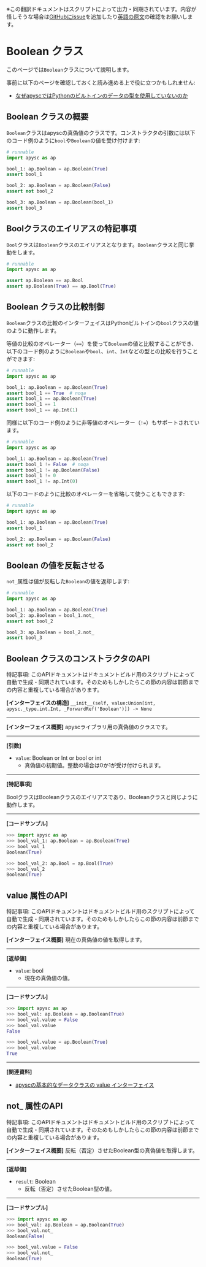 <span class="inconspicuous-txt">※この翻訳ドキュメントはスクリプトによって出力・同期されています。内容が怪しそうな場合は<a href="https://github.com/simon-ritchie/apysc/issues" target="_blank">GitHubにissue</a>を追加したり[英語の原文](boolean.md)の確認をお願いします。</span>

# Boolean クラス

このページでは`Boolean`クラスについて説明します。

事前に以下のページを確認しておくと読み進める上で役に立つかもしれません:

- [なぜapyscではPythonのビルトインのデータの型を使用していないのか](jp_why_apysc_doesnt_use_python_builtin_data_type.md)

## Boolean クラスの概要

`Boolean`クラスはapyscの真偽値のクラスです。コンストラクタの引数には以下のコード例のように`bool`や`Boolean`の値を受け付けます:

```py
# runnable
import apysc as ap

bool_1: ap.Boolean = ap.Boolean(True)
assert bool_1

bool_2: ap.Boolean = ap.Boolean(False)
assert not bool_2

bool_3: ap.Boolean = ap.Boolean(bool_1)
assert bool_3
```

## Boolクラスのエイリアスの特記事項

`Bool`クラスは`Boolean`クラスのエイリアスとなります。`Boolean`クラスと同じ挙動をします。

```py
# runnable
import apysc as ap

assert ap.Boolean == ap.Bool
assert ap.Boolean(True) == ap.Bool(True)
```

## Boolean クラスの比較制御

`Boolean`クラスの比較のインターフェイスはPythonビルトインの`bool`クラスの値のように動作します。

等値の比較のオペレーター（`==`）を使って`Boolean`の値と比較することができ、以下のコード例のように`Boolean`や`bool`、`int`、`Int`などの型との比較を行うことができます:

```py
# runnable
import apysc as ap

bool_1: ap.Boolean = ap.Boolean(True)
assert bool_1 == True  # noqa
assert bool_1 == ap.Boolean(True)
assert bool_1 == 1
assert bool_1 == ap.Int(1)
```

同様に以下のコード例のように非等値のオペレーター（`!=`）もサポートされています。

```py
# runnable
import apysc as ap

bool_1: ap.Boolean = ap.Boolean(True)
assert bool_1 != False  # noqa
assert bool_1 != ap.Boolean(False)
assert bool_1 != 0
assert bool_1 != ap.Int(0)
```

以下のコードのように比較のオペレーターを省略して使うこともできます:

```py
# runnable
import apysc as ap

bool_1: ap.Boolean = ap.Boolean(True)
assert bool_1

bool_2: ap.Boolean = ap.Boolean(False)
assert not bool_2
```

## Boolean の値を反転させる

`not_`属性は値が反転した`Boolean`の値を返却します:

```py
# runnable
import apysc as ap

bool_1: ap.Boolean = ap.Boolean(True)
bool_2: ap.Boolean = bool_1.not_
assert not bool_2

bool_3: ap.Boolean = bool_2.not_
assert bool_3
```

## Boolean クラスのコンストラクタのAPI

<span class="inconspicuous-txt">特記事項: このAPIドキュメントはドキュメントビルド用のスクリプトによって自動で生成・同期されています。そのためもしかしたらこの節の内容は前節までの内容と重複している場合があります。</span>

**[インターフェイスの構造]** `__init__(self, value:Union[int, apysc._type.int.Int, _ForwardRef('Boolean')]) -> None`<hr>

**[インターフェイス概要]** apyscライブラリ用の真偽値のクラスです。<hr>

**[引数]**

- `value`: Boolean or Int or bool or int
  - 真偽値の初期値。整数の場合は0か1が受け付けられます。

<hr>

**[特記事項]**

BoolクラスはBooleanクラスのエイリアスであり、Booleanクラスと同じように動作します。<hr>

**[コードサンプル]**

```py
>>> import apysc as ap
>>> bool_val_1: ap.Boolean = ap.Boolean(True)
>>> bool_val_1
Boolean(True)

>>> bool_val_2: ap.Bool = ap.Bool(True)
>>> bool_val_2
Boolean(True)
```

## value 属性のAPI

<span class="inconspicuous-txt">特記事項: このAPIドキュメントはドキュメントビルド用のスクリプトによって自動で生成・同期されています。そのためもしかしたらこの節の内容は前節までの内容と重複している場合があります。</span>

**[インターフェイス概要]** 現在の真偽値の値を取得します。<hr>

**[返却値]**

- `value`: bool
  - 現在の真偽値の値。

<hr>

**[コードサンプル]**

```py
>>> import apysc as ap
>>> bool_val: ap.Boolean = ap.Boolean(True)
>>> bool_val.value = False
>>> bool_val.value
False

>>> bool_val.value = ap.Boolean(True)
>>> bool_val.value
True
```

<hr>

**[関連資料]**

- [apyscの基本的なデータクラスの value インターフェイス](https://simon-ritchie.github.io/apysc/jp_fundamental_data_classes_value_interface.html)

## not_ 属性のAPI

<span class="inconspicuous-txt">特記事項: このAPIドキュメントはドキュメントビルド用のスクリプトによって自動で生成・同期されています。そのためもしかしたらこの節の内容は前節までの内容と重複している場合があります。</span>

**[インターフェイス概要]** 反転（否定）させたBoolean型の真偽値を取得します。<hr>

**[返却値]**

- `result`: Boolean
  - 反転（否定）させたBoolean型の値。

<hr>

**[コードサンプル]**

```py
>>> import apysc as ap
>>> bool_val: ap.Boolean = ap.Boolean(True)
>>> bool_val.not_
Boolean(False)

>>> bool_val.value = False
>>> bool_val.not_
Boolean(True)
```